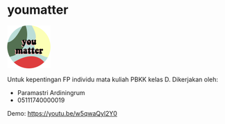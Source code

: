 # youmatter

<img src="https://github.com/paramastri/youmatter/blob/master/public/assets/img/logo/logogo.png"  width="100" height="100" />

Untuk kepentingan FP individu mata kuliah PBKK kelas D. Dikerjakan oleh:
* Paramastri Ardiningrum
* 05111740000019


Demo: https://youtu.be/w5qwaQyl2Y0


